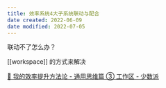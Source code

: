 ```yaml
---
title: 效率系统4大子系统联动与配合
date created: 2022-06-09
date modified: 2022-07-05
---
```


联动不了怎么办？

[[workspace]] 的方式来解决

[🔖 我的效率提升方法论 - 通用思维篇 ③ 工作区 - 少数派](cubox://card?id=ff80808181224c15018127f09c961fb4)
